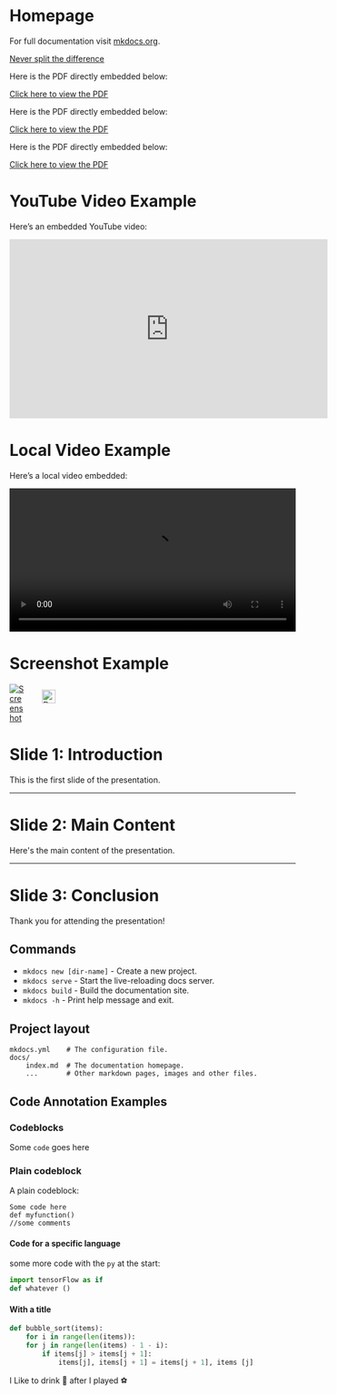 # Homepage

For full documentation visit [mkdocs.org](https://www.mkdocs.org).

<a href="/split.pdf" target="_blank">Never split the difference</a>



Here is the PDF directly embedded below:

<a href="/lean.pdf" target="_blank">Click here to view the PDF</a>


Here is the PDF directly embedded below:

<a href="/influence.pdf" target="_blank">Click here to view the PDF</a>


Here is the PDF directly embedded below:

<a href="/the.pdf" target="_blank">Click here to view the PDF</a>



# YouTube Video Example

Here’s an embedded YouTube video:

<iframe width="560" height="315" src="https://www.youtube.com/embed/FpnibJ0CHW0?si=UnLDid0b1ZoN2hxC" frameborder="0" allowfullscreen></iframe>

# Local Video Example

Here’s a local video embedded:

<video width="100%" height="auto" controls>
  <source src="/matrix.mp4" type="video/mp4">
  Your browser does not support the video tag.
</video>


# Screenshot Example

<div style="position: relative; display: inline-block;">
  <!-- Image that opens in a new tab when clicked -->
  <a href="/image.png" target="_blank">
    <img src="/image.png" alt="Screenshot" style="max-width: 30%; height: auto;">
  </a>

  <!-- Download Icon in top-right corner -->
  <a href="/image.png" download>
    <img src="https://img.icons8.com/material-outlined/24/000000/download--v1.png" 
         alt="Download Icon" 
         style="position: absolute; top: 10px; right: 10px; cursor: pointer; width: 24px;">
  </a>
</div>


# Slide 1: Introduction

This is the first slide of the presentation.

---

# Slide 2: Main Content

Here's the main content of the presentation.

---

# Slide 3: Conclusion

Thank you for attending the presentation!




## Commands

* `mkdocs new [dir-name]` - Create a new project.
* `mkdocs serve` - Start the live-reloading docs server.
* `mkdocs build` - Build the documentation site.
* `mkdocs -h` - Print help message and exit.

## Project layout

    mkdocs.yml    # The configuration file.
    docs/
        index.md  # The documentation homepage.
        ...       # Other markdown pages, images and other files.


## Code Annotation Examples 

### Codeblocks

Some `code` goes here

### Plain codeblock 

A plain codeblock:

```
Some code here 
def myfunction()
//some comments
```

#### Code for a specific language 

some more code with the `py` at the start:

``` py 
import tensorFlow as if 
def whatever ()
```

#### With a title 

``` py title="bubble_sort.py"
def bubble_sort(items):
    for i in range(len(items)):
    for j in range(len(items) - 1 - i):
        if items[j] > items[j + 1]:
            items[j], items[j + 1] = items[j + 1], items [j]
```


I Like to drink :beers: after I played :soccer:





